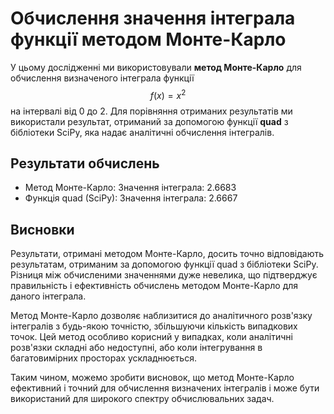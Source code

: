 # Обчислення значення інтеграла функції методом Монте-Карло

У цьому дослідженні ми використовували **метод Монте-Карло** для обчислення визначеного інтеграла функції $$f(x) = x^2$$ на інтервалі від 0 до 2. Для порівняння отриманих результатів ми використали результат, отриманий за допомогою функції **quad** з бібліотеки SciPy, яка надає аналітичні обчислення інтегралів.

## Результати обчислень

-   Метод Монте-Карло:
    Значення інтеграла: 2.6683
-   Функція quad (SciPy):
    Значення інтеграла: 2.6667

## Висновки

Результати, отримані методом Монте-Карло, досить точно відповідають результатам, отриманим за допомогою функції quad з бібліотеки SciPy. Різниця між обчисленими значеннями дуже невелика, що підтверджує правильність і ефективність обчислень методом Монте-Карло для даного інтеграла.

Метод Монте-Карло дозволяє наблизитися до аналітичного розв'язку інтегралів з будь-якою точністю, збільшуючи кількість випадкових точок. Цей метод особливо корисний у випадках, коли аналітичні розв'язки складні або недоступні, або коли інтегрування в багатовимірних просторах ускладнюється.

Таким чином, можемо зробити висновок, що метод Монте-Карло ефективний і точний для обчислення визначених інтегралів і може бути використаний для широкого спектру обчислювальних задач.
